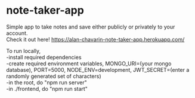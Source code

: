 # note-taker-app  

Simple app to take notes and save either publicly or privately to your account.   
Check it out here!
https://alan-chavarin-note-taker-app.herokuapp.com/
 
To run locally,  
-install required dependencies   
-create required environment variables, MONGO_URI=(your mongo database), PORT=5000, NODE_ENV=development, JWT_SECRET=(enter a randomly generated set of characters)  
-in the root, do "npm run server"  
-in ./frontend, do "npm run start"  
